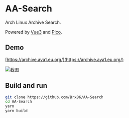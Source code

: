 # AA-Search

Arch Linux Archive Search.

Powered by [Vue3](https://cn.vuejs.org/) and [Pico](https://picocss.com/).

## Demo

[https://archive.aya1.eu.org/](https://archive.aya1.eu.org/)

![截图](https://github.com/Brx86/AA-Search/assets/44391900/26695116-643f-4117-b2c6-5d7c1b2260ed)

## Build and run

```bash
git clone https://github.com/Brx86/AA-Search
cd AA-Search
yarn
yarn build
```
